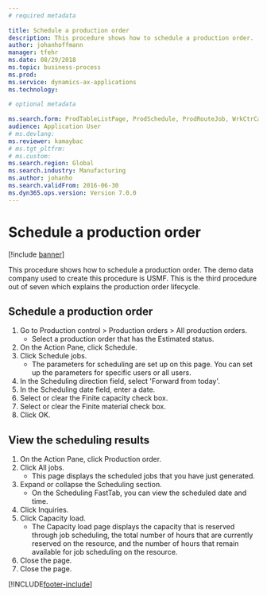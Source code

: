 ```yaml
--- 
# required metadata 
 
title: Schedule a production order
description: This procedure shows how to schedule a production order. 
author: johanhoffmann
manager: tfehr 
ms.date: 08/29/2018
ms.topic: business-process 
ms.prod:  
ms.service: dynamics-ax-applications 
ms.technology:  
 
# optional metadata 
 
ms.search.form: ProdTableListPage, ProdSchedule, ProdRouteJob, WrkCtrCapResSum, ProdRouteJobSched, ProductionOrderScheduleDetails
audience: Application User 
# ms.devlang:  
ms.reviewer: kamaybac
# ms.tgt_pltfrm:  
# ms.custom:  
ms.search.region: Global
ms.search.industry: Manufacturing
ms.author: johanho
ms.search.validFrom: 2016-06-30 
ms.dyn365.ops.version: Version 7.0.0 
---
```

# Schedule a production order

[!include [banner](../../includes/banner.md)]

This procedure shows how to schedule a production order. The demo data company used to create this procedure is USMF. This is the third procedure out of seven which explains the production order lifecycle.


## Schedule a production order
1. Go to Production control > Production orders > All production orders.
    * Select a production order that has the Estimated status.  
2. On the Action Pane, click Schedule.
3. Click Schedule jobs.
    * The parameters for scheduling are set up on this page. You can set up the parameters for specific users or all users.  
4. In the Scheduling direction field, select 'Forward from today'.
5. In the Scheduling date field, enter a date.
6. Select or clear the Finite capacity check box.
7. Select or clear the Finite material check box.
8. Click OK.

## View the scheduling results
1. On the Action Pane, click Production order.
2. Click All jobs.
    * This page displays the scheduled jobs that you have just generated.  
3. Expand or collapse the Scheduling section.
    * On the Scheduling FastTab, you can view the scheduled date and time.  
4. Click Inquiries.
5. Click Capacity load.
    * The Capacity load page displays the capacity that is reserved through job scheduling, the total number of hours that are currently reserved on the resource, and the number of hours that remain available for job scheduling on the resource.  
6. Close the page.
7. Close the page.



[!INCLUDE[footer-include](../../../includes/footer-banner.md)]
